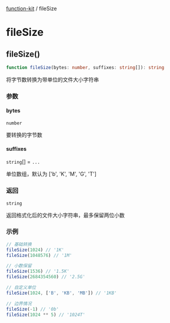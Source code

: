 [function-kit](index.md) / fileSize

# fileSize

## fileSize()

```ts
function fileSize(bytes: number, suffixes: string[]): string
```

将字节数转换为带单位的文件大小字符串

### 参数

#### bytes

`number`

要转换的字节数

#### suffixes

`string`[] = `...`

单位数组，默认为 ['b', 'K', 'M', 'G', 'T']

### 返回

`string`

返回格式化后的文件大小字符串，最多保留两位小数

### 示例

```ts
// 基础转换
fileSize(1024) // '1K'
fileSize(1048576) // '1M'

// 小数保留
fileSize(1536) // '1.5K'
fileSize(2684354560) // '2.5G'

// 自定义单位
fileSize(1024, ['B', 'KB', 'MB']) // '1KB'

// 边界情况
fileSize(-1) // '0b'
fileSize(1024 ** 5) // '1024T'
```
